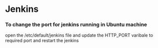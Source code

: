 # Jenkins

### To change the port for jenkins running in Ubuntu machine
open the /etc/default/jenkins file and update the HTTP_PORT varibale to required port and restart the jenkins
